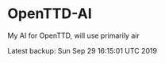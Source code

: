 # OpenTTD-AI
My AI for OpenTTD, will use primarily air

Latest backup: Sun Sep 29 16:15:01 UTC 2019
